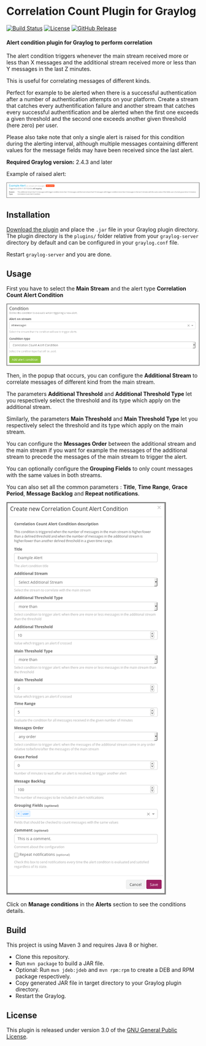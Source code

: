 # Correlation Count Plugin for Graylog

[![Build Status](https://travis-ci.org/airbus-cyber/graylog-plugin-correlation-count.svg?branch=develop)](https://travis-ci.org/airbus-cyber/graylog-plugin-correlation-count)
[![License](https://img.shields.io/badge/license-GPL--3.0-orange.svg)](https://www.gnu.org/licenses/gpl-3.0.txt)
[![GitHub Release](https://img.shields.io/badge/release-v0.3.1-blue.svg)](https://github.com/airbus-cyber/graylog-plugin-correlation-count/releases)

#### Alert condition plugin for Graylog to perform correlation

The alert condition triggers whenever the main stream received more or less than X messages and the additional stream received more or less than Y messages in the last Z minutes.

This is useful for correlating messages of different kinds.

Perfect for example to be alerted when there is a successful authentication after a number of authentication attempts on your platform. Create a stream that catches every authentification failure and another stream that catches every successful authentification and be alerted when the first one exceeds a given threshold and the second one exceeds another given threshold (here zero) per user.

Please also take note that only a single alert is raised for this condition during the alerting interval, although multiple messages containing different values for the message fields may have been received since the last alert.

**Required Graylog version:** 2.4.3 and later

Example of raised alert:

![](https://raw.githubusercontent.com/airbus-cyber/graylog-plugin-correlation-count/develop/images/alert.png)

## Installation

[Download the plugin](https://.../graylog2-plugin-correlation-count/tree/master/releases)
and place the `.jar` file in your Graylog plugin directory. The plugin directory
is the `plugins/` folder relative from your `graylog-server` directory by default
and can be configured in your `graylog.conf` file.

Restart `graylog-server` and you are done.

## Usage

First you have to select the **Main Stream** and the alert type **Correlation Count Alert Condition**

![](https://raw.githubusercontent.com/airbus-cyber/graylog-plugin-correlation-count/develop/images/select_condition.png)

Then, in the popup that occurs, you can configure the **Additional Stream** to correlate messages of different kind from the main stream.

The parameters **Additional Threshold** and **Additional Threshold Type** let you respectively select the threshold and its type which apply on the additional stream.

Similarly, the parameters **Main Threshold** and **Main Threshold Type** let you respectively select the threshold and its type which apply on the main stream.

You can configure the **Messages Order** between the additional stream and the main stream if you want for example the messages of the additional stream to precede the messages of the main stream to trigger the alert.

You can optionally configure the **Grouping Fields** to only count messages with the same values in both streams.

You can also set all the common parameters : **Title**, **Time Range**, **Grace Period**, **Message Backlog** and **Repeat notifications**.

![](https://raw.githubusercontent.com/airbus-cyber/graylog-plugin-correlation-count/develop/images/edit_condition.png)

Click on **Manage conditions** in the **Alerts** section to see the conditions details.

## Build

This project is using Maven 3 and requires Java 8 or higher.

* Clone this repository.
* Run `mvn package` to build a JAR file.
* Optional: Run `mvn jdeb:jdeb` and `mvn rpm:rpm` to create a DEB and RPM package respectively.
* Copy generated JAR file in target directory to your Graylog plugin directory.
* Restart the Graylog.

## License

This plugin is released under version 3.0 of the [GNU General Public License](https://www.gnu.org/licenses/gpl-3.0.txt).

